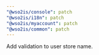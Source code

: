 ```yaml
---
"@wso2is/console": patch
"@wso2is/i18n": patch
"@wso2is/myaccount": patch
"@wso2is/common": patch
---
```


Add validation to user store name.
